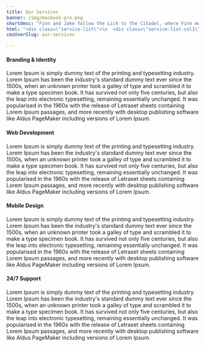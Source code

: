 ```yaml
---
title: Our Services
banner: /img/macbook-pro.png
shortdesc: "Finn and Jake follow the Lich to the Citadel, where Finn meets his long lost dad."
html: "<div class=\"service-list\">\n  <div class=\"service-list-col1\"><i class=\"fa-paw\"></i></div>\n  <div class=\"service-list-col2\">\n    <h5>branding &amp; identity</h5>\n    <p>Proin iaculis purus digni consequat sem digni ssim. Donec entum digni ssim.</p>\n  </div>\n</div>\n<div class=\"service-list\">\n  <div class=\"service-list-col1\"><i class=\"fa-gear\"></i></div>\n  <div class=\"service-list-col2\">\n    <h5>web development</h5>\n    <p>Proin iaculis purus consequat sem digni ssim. Digni ssim porttitora .</p>\n  </div>\n</div>\n<div class=\"service-list\">\n  <div class=\"service-list-col1\"><i class=\"fa-apple\"></i></div>\n  <div class=\"service-list-col2\">\n    <h5>mobile design</h5>\n    <p>Proin iaculis purus consequat digni sem digni ssim. Purus donec porttitora entum.</p>\n  </div>\n</div>\n<div class=\"service-list\">\n  <div class=\"service-list-col1\"><i class=\"fa-medkit\"></i></div>\n  <div class=\"service-list-col2\">\n    <h5>24/7 Support</h5>\n    <p>Proin iaculis purus consequat sem digni ssim. Sem porttitora entum.</p>\n  </div>\n</div>"
cmsUserSlug: our-services

---
```


<h4 class="sub-header">Branding & Identity</h4>
<p>Lorem Ipsum is simply dummy text of the printing and typesetting industry. Lorem Ipsum has been the industry's standard dummy text ever since the 1500s, when an unknown printer took a galley of type and scrambled it to make a type specimen book. It has survived not only five centuries, but also the leap into electronic typesetting, remaining essentially unchanged. It was popularised in the 1960s with the release of Letraset sheets containing Lorem Ipsum passages, and more recently with desktop publishing software like Aldus PageMaker including versions of Lorem Ipsum.</p>
<h4 class="sub-header">Web Development</h4>
<p>Lorem Ipsum is simply dummy text of the printing and typesetting industry. Lorem Ipsum has been the industry's standard dummy text ever since the 1500s, when an unknown printer took a galley of type and scrambled it to make a type specimen book. It has survived not only five centuries, but also the leap into electronic typesetting, remaining essentially unchanged. It was popularised in the 1960s with the release of Letraset sheets containing Lorem Ipsum passages, and more recently with desktop publishing software like Aldus PageMaker including versions of Lorem Ipsum.</p>
<h4 class="sub-header">Mobile Design</h4>
<p>Lorem Ipsum is simply dummy text of the printing and typesetting industry. Lorem Ipsum has been the industry's standard dummy text ever since the 1500s, when an unknown printer took a galley of type and scrambled it to make a type specimen book. It has survived not only five centuries, but also the leap into electronic typesetting, remaining essentially unchanged. It was popularised in the 1960s with the release of Letraset sheets containing Lorem Ipsum passages, and more recently with desktop publishing software like Aldus PageMaker including versions of Lorem Ipsum.</p>
<h4 class="sub-header">24/7 Support</h4>
<p>Lorem Ipsum is simply dummy text of the printing and typesetting industry. Lorem Ipsum has been the industry's standard dummy text ever since the 1500s, when an unknown printer took a galley of type and scrambled it to make a type specimen book. It has survived not only five centuries, but also the leap into electronic typesetting, remaining essentially unchanged. It was popularised in the 1960s with the release of Letraset sheets containing Lorem Ipsum passages, and more recently with desktop publishing software like Aldus PageMaker including versions of Lorem Ipsum.</p>

